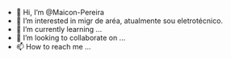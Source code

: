 - 👋 Hi, I’m @Maicon-Pereira
- 👀 I’m interested in  migr de aréa, atualmente sou eletrotécnico.
- 🌱 I’m currently learning ...
- 💞️ I’m looking to collaborate on ...
- 📫 How to reach me ...

<!---
Maicon-Pereira/Maicon-Pereira is a ✨ special ✨ repository because its `README.md` (this file) appears on your GitHub profile.
You can click the Preview link to take a look at your changes.
--->
